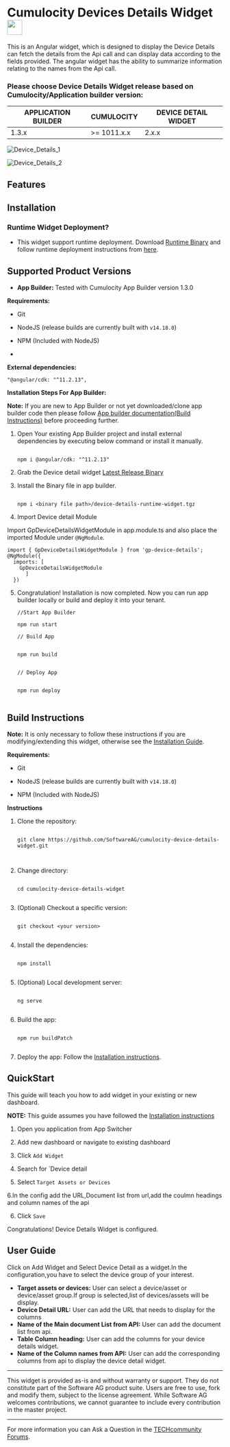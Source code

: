 
# Cumulocity Devices Details Widget[<img width="35" src="https://user-images.githubusercontent.com/67993842/97668428-f360cc80-1aa7-11eb-8801-da578bda4334.png"/>](https://github.com/SoftwareAG/cumulocity-device-details-widget/releases/download/2.1.0/device-details-runtime-widget-2.1.0.zip)


This is an Angular widget, which is designed to display the Device Details can fetch the details from the Api call  and can display data according to the fields provided.
The angular widget has the ability to summarize  information relating to the names from the Api call.

### Please choose Device Details Widget release based on Cumulocity/Application builder version:

|APPLICATION BUILDER | CUMULOCITY | DEVICE DETAIL WIDGET |
|--------------------|------------|-----------------------|
| 1.3.x              | >= 1011.x.x| 2.x.x                 |   |  

![Device_Details_1](https://user-images.githubusercontent.com/99970126/181510210-2e16463e-0c57-4048-b458-4253a1c913ec.PNG)


![Device_Details_2](https://user-images.githubusercontent.com/99970126/181510282-ce3ef990-77f1-4e1e-8b86-28805968befa.PNG)

## Features

## Installation

### Runtime Widget Deployment?

 - This widget support runtime deployment. Download  [Runtime Binary](https://github.com/SoftwareAG/cumulocity-device-details-widget/releases/download/2.1.0/device-details-runtime-widget-2.1.0.zip)  and follow runtime deployment instructions from  [here](https://github.com/SoftwareAG/cumulocity-runtime-widget-loader).

## Supported Product Versions

-  **App Builder:**  Tested with Cumulocity App Builder version 1.3.0

**Requirements:**
-   Git
    
-   NodeJS (release builds are currently built with  `v14.18.0`)
    
-   NPM (Included with NodeJS)
- 
**External dependencies:**

```
"@angular/cdk: "^11.2.13",

```

**Installation Steps For App Builder:**

**Note:**  If you are new to App Builder or not yet downloaded/clone app builder code then please follow  [App builder documentation(Build Instructions)](https://github.com/SoftwareAG/cumulocity-app-builder)  before proceeding further.

1.  Open Your existing App Builder project and install external dependencies by executing below command or install it manually.
    
    ```
    
    npm i @angular/cdk: "^11.2.13"
    
    ```
    
2. Grab the Device  detail widget [Latest Release Binary](https://github.com/SoftwareAG/cumulocity-device-details-widget/releases/download/2.1.0/gp-device-details-widget-2.1.0.tgz)

3. Install the Binary file in app builder.
    
    ```
    
    npm i <binary file path>/device-details-runtime-widget.tgz
    
    ```
    
4.  Import Device detail Module

Import GpDeviceDetailsWidgetModule in app.module.ts and also place the imported Module under  `@NgModule`.

```
import { GpDeviceDetailsWidgetModule } from 'gp-device-details';
@NgModule({
  imports: [
    GpDeviceDetailsWidgetModule
      ]
  })
```

5.  Congratulation! Installation is now completed. Now you can run app builder locally or build and deploy it into your tenant.
    
    ```
    //Start App Builder
    
    npm run start
    
    // Build App
    
    
    npm run build
    
    
    // Deploy App
    
    
    npm run deploy


  ## Build Instructions

**Note:**  It is only necessary to follow these instructions if you are modifying/extending this widget, otherwise see the  [Installation Guide](https://github.com/SoftwareAG/cumulocity-device-details-widget#Installation).

**Requirements:**

-   Git
    
-   NodeJS (release builds are currently built with  `v14.18.0`)
    
-   NPM (Included with NodeJS)
    

**Instructions**

1.  Clone the repository:
    
    ```
    
    git clone https://github.com/SoftwareAG/cumulocity-device-details-widget.git

    
    
    ```
    
2.  Change directory:
    
    ```
    
    cd cumulocity-device-details-widget
    
    
    ```
    
3.  (Optional) Checkout a specific version:
    
    ```
    
    git checkout <your version>
    
    
    ```
    
4.  Install the dependencies:
    
    ```
    
    npm install
    
    
    ```
    
5.  (Optional) Local development server:
    
    ```
    
    ng serve
    
    
    ```
    
6.  Build the app:
    
    ```
    
    npm run buildPatch
    
    
    ```
    
7.  Deploy the app: Follow the  [Installation instructions](https://github.com/SoftwareAG/cumulocity-device-details-widget#Installation).


## QuickStart

This guide will teach you how to add widget in your existing or new dashboard.

**NOTE:**  This guide assumes you have followed the  [Installation instructions](https://github.com/SoftwareAG/cumulocity-device-details-widget#Installation)

1.  Open you application from App Switcher
    
2.  Add new dashboard or navigate to existing dashboard
    
3.  Click  `Add Widget`
    
4.  Search for  `Device detail 
    
5.  Select  `Target Assets or Devices`

6.In the config add the URL,Document list from url,add the coulmn headings and column names of the api
    
6.  Click  `Save`

Congratulations! Device Details Widget is configured.

## User Guide

Click on Add Widget and Select Device Detail as a widget.In the configuration,you have to select the device group of your interest.

- **Target assets or devices:** User can select a device/asset or device/asset group.If group is selected,list of devices/assets will be display.
- **Device Detail URL:** User can add the URL that needs to display for the columns
- **Name of the Main document List from API:** User can add the document list from api.
- **Table Column heading:** User can add the columns for your device details widget.
- **Name of the Column names from API:** User can add the corresponding columns from api to display the device detail widget.

    
----------
This widget is provided as-is and without warranty or support. They do not constitute part of the Software AG product suite. Users are free to use, fork and modify them, subject to the license agreement. While Software AG welcomes contributions, we cannot guarantee to include every contribution in the master project.
_____________________

For more information you can Ask a Question in the  [TECHcommunity Forums](https://tech.forums.softwareag.com/tag/Cumulocity-IoT).




